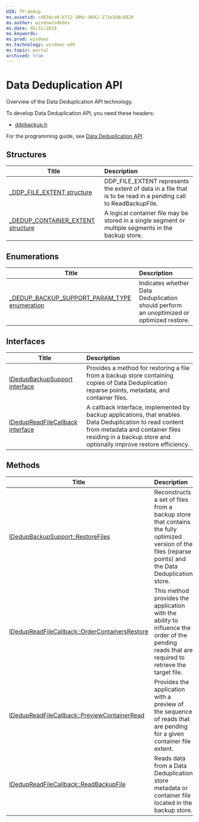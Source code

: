 ```yaml
---
UID: TP:dedup
ms.assetid: cd834ca0-b712-386c-8042-173e3d8c8820
ms.author: windowssdkdev
ms.date: 05/31/2018
ms.keywords: 
ms.prod: windows
ms.technology: windows-sdk
ms.topic: portal
archived: true
---
```


# Data Deduplication API



Overview of the Data Deduplication API technology.

To develop Data Deduplication API, you need these headers:

 * [ddpbackup.h](..\ddpbackup\index.md)

For the programming guide, see [Data Deduplication API](/previous-versions/windows/desktop/dedup).

## Structures

| Title   | Description   |
| ---- |:---- |
| [_DDP_FILE_EXTENT structure](..\ddpbackup\ns-ddpbackup-_ddp_file_extent.md) | DDP_FILE_EXTENT represents the extent of data in a file that is to be read in a pending call to ReadBackupFile. |
| [_DEDUP_CONTAINER_EXTENT structure](..\ddpbackup\ns-ddpbackup-_dedup_container_extent.md) | A logical container file may be stored in a single segment or multiple segments in the backup store. |

## Enumerations

| Title   | Description   |
| ---- |:---- |
| [_DEDUP_BACKUP_SUPPORT_PARAM_TYPE enumeration](..\ddpbackup\ne-ddpbackup-_dedup_backup_support_param_type.md) | Indicates whether Data Deduplication should perform an unoptimized or optimized restore. |

## Interfaces

| Title   | Description   |
| ---- |:---- |
| [IDedupBackupSupport interface](..\ddpbackup\nn-ddpbackup-idedupbackupsupport.md) | Provides a method for restoring a file from a backup store containing copies of Data Deduplication reparse points, metadata, and container files. |
| [IDedupReadFileCallback interface](..\ddpbackup\nn-ddpbackup-idedupreadfilecallback.md) | A callback interface, implemented by backup applications, that enables Data Deduplication to read content from metadata and container files residing in a backup store and optionally improve restore efficiency. |

## Methods

| Title   | Description   |
| ---- |:---- |
| [IDedupBackupSupport::RestoreFiles](..\ddpbackup\nf-ddpbackup-idedupbackupsupport-restorefiles.md) | Reconstructs a set of files from a backup store that contains the fully optimized version of the files (reparse points) and the Data Deduplication store. |
| [IDedupReadFileCallback::OrderContainersRestore](..\ddpbackup\nf-ddpbackup-idedupreadfilecallback-ordercontainersrestore.md) | This method provides the application with the ability to influence the order of the pending reads that are required to retrieve the target file. |
| [IDedupReadFileCallback::PreviewContainerRead](..\ddpbackup\nf-ddpbackup-idedupreadfilecallback-previewcontainerread.md) | Provides the application with a preview of the sequence of reads that are pending for a given container file extent. |
| [IDedupReadFileCallback::ReadBackupFile](..\ddpbackup\nf-ddpbackup-idedupreadfilecallback-readbackupfile.md) | Reads data from a Data Deduplication store metadata or container file located in the backup store. |
